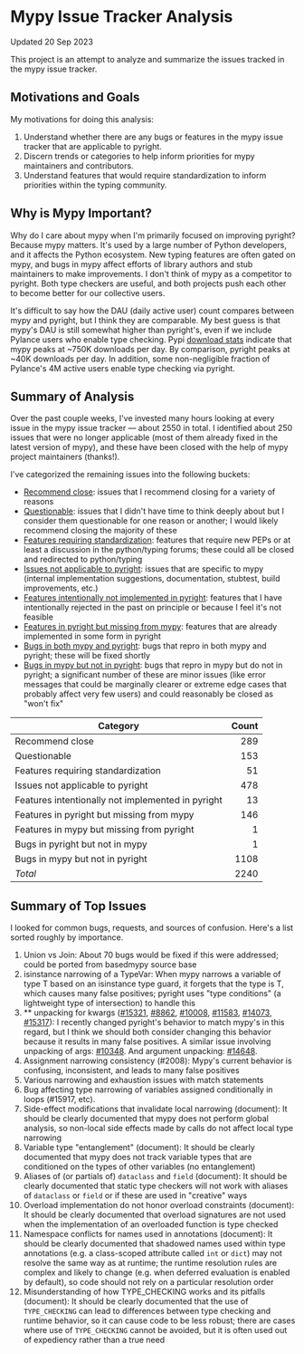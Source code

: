 # Mypy Issue Tracker Analysis
Updated 20 Sep 2023

This project is an attempt to analyze and summarize the issues tracked in the mypy issue tracker.

## Motivations and Goals
My motivations for doing this analysis:
1. Understand whether there are any bugs or features in the mypy issue tracker that are applicable to pyright.
2. Discern trends or categories to help inform priorities for mypy maintainers and contributors.
3. Understand features that would require standardization to inform priorities within the typing community.

## Why is Mypy Important?
Why do I care about mypy when I'm primarily focused on improving pyright? Because mypy matters. It's used by a large number of Python developers, and it affects the Python ecosystem. New typing features are often gated on mypy, and bugs in mypy affect efforts of library authors and stub maintainers to make improvements. I don't think of mypy as a competitor to pyright. Both type checkers are useful, and both projects push each other to become better for our collective users.

It's difficult to say how the DAU (daily active user) count compares between mypy and pyright, but I think they are comparable. My best guess is that mypy's DAU is still somewhat higher than pyright's, even if we include Pylance users who enable type checking. Pypi [download stats](https://pypistats.org/packages/mypy) indicate that mypy peaks at ~750K downloads per day. By comparison, pyright peaks at ~40K downloads per day. In addition, some non-negligible fraction of Pylance's 4M active users enable type checking via pyright.

## Summary of Analysis
Over the past couple weeks, I've invested many hours looking at every issue in the mypy issue tracker — about 2550 in total. I identified about 250 issues that were no longer applicable (most of them already fixed in the latest version of mypy), and these have been closed with the help of mypy project maintainers (thanks!).

I've categorized the remaining issues into the following buckets:
* [Recommend close](https://github.com/erictraut/mypy_issues/blob/main/recommend_close.md#features-and-bugs-that-i-recommend-closing): issues that I recommend closing for a variety of reasons
* [Questionable](https://github.com/erictraut/mypy_issues/blob/main/questionable.md#features-and-bugs-that-are-questionable): issues that I didn't have time to think deeply about but I consider them questionable for one reason or another; I would likely recommend closing the majority of these
* [Features requiring standardization](https://github.com/erictraut/mypy_issues/blob/main/questionable.md#features-and-bugs-that-are-questionable): features that require new PEPs or at least a discussion in the python/typing forums; these could all be closed and redirected to python/typing
* [Issues not applicable to pyright](https://github.com/erictraut/mypy_issues/blob/main/not_applicable.md#issues-not-applicable-to-pyright): issues that are specific to mypy (internal implementation suggestions, documentation, stubtest, build improvements, etc.)
* [Features intentionally not implemented in pyright](https://github.com/erictraut/mypy_issues/blob/main/features.md#features-intentionally-not-supported-in-pyright): features that I have intentionally rejected in the past on principle or because I feel it's not feasible
* [Features in pyright but missing from mypy](https://github.com/erictraut/mypy_issues/blob/main/features.md#features-supported-in-pyright-but-missing-from-mypy): features that are already implemented in some form in pyright
* [Bugs in both mypy and pyright](https://github.com/erictraut/mypy_issues/blob/main/bugs.md#bugs-in-both-mypy-and-pyright): bugs that repro in both mypy and pyright; these will be fixed shortly
* [Bugs in mypy but not in pyright](https://github.com/erictraut/mypy_issues/blob/main/bugs.md#bugs-in-mypy-but-not-in-pyright): bugs that repro in mypy but do not in pyright; a significant number of these are minor issues (like error messages that could be marginally clearer or extreme edge cases that probably affect very few users) and could reasonably be closed as "won't fix"


| Category                                          | Count |
| ------------------------------------------------- | ----: |
| Recommend close                                   |  289  |
| Questionable                                      |  153  |
| Features requiring standardization                |   51  |
| Issues not applicable to pyright                  |  478  |
| Features intentionally not implemented in pyright |   13  |
| Features in pyright but missing from mypy         |  146  |
| Features in mypy but missing from pyright         |    1  |
| Bugs in pyright but not in mypy                   |    1  |
| Bugs in mypy but not in pyright                   | 1108  |
| _Total_                                           | 2240  |


## Summary of Top Issues

I looked for common bugs, requests, and sources of confusion. Here's a list sorted roughly by importance.

1. Union vs Join: About 70 bugs would be fixed if this were addressed; could be ported from basedmypy source base
2. isinstance narrowing of a TypeVar: When mypy narrows a variable of type T based on an isinstance type guard, it forgets that the type is T, which causes many false positives; pyright uses "type conditions" (a lightweight type of intersection) to handle this
3. \*\* unpacking for kwargs ([#15321](https://github.com/python/mypy/issues/15321), [#8862](https://github.com/python/mypy/issues/8862), [#10008](https://github.com/python/mypy/issues/10008), [#11583](https://github.com/python/mypy/issues/11583), [#14073](https://github.com/python/mypy/issues/14073), [#15317](https://github.com/python/mypy/issues/15317)): I recently changed pyright's behavior to match mypy's in this regard, but I think we should both consider changing this behavior because it results in many false positives. A similar issue involving unpacking of args: [#10348](https://github.com/python/mypy/issues/10348). And argument unpacking: [#14648](https://github.com/python/mypy/issues/14648
).
4. Assignment narrowing consistency (#2008): Mypy's current behavior is confusing, inconsistent, and leads to many false positives
5. Various narrowing and exhaustion issues with match statements
6. Bug affecting type narrowing of variables assigned conditionally in loops (#15917, etc).
7. Side-effect modifications that invalidate local narrowing (document): It should be clearly documented that mypy does not perform global analysis, so non-local side effects made by calls do not affect local type narrowing
8. Variable type "entanglement" (document): It should be clearly documented that mypy does not track variable types that are conditioned on the types of other variables (no entanglement)
9. Aliases of (or partials of) `dataclass` and `field` (document): It should be clearly documented that static type checkers will not work with aliases of `dataclass` or `field` or if these are used in "creative" ways
10. Overload implementation do not honor overload constraints (document): It should be clearly documented that overload signatures are not used when the implementation of an overloaded function is type checked
11. Namespace conflicts for names used in annotations (document): It should be clearly documented that shadowed names used within type annotations (e.g. a class-scoped attribute called `int` or `dict`) may not resolve the same way as at runtime; the runtime resolution rules are complex and likely to change (e.g. when deferred evaluation is enabled by default), so code should not rely on a particular resolution order
12. Misunderstanding of how TYPE_CHECKING works and its pitfalls (document): It should be clearly documented that the use of `TYPE_CHECKING` can lead to differences between type checking and runtime behavior, so it can cause code to be less robust; there are cases where use of `TYPE_CHECKING` cannot be avoided, but it is often used out of expediency rather than a true need

